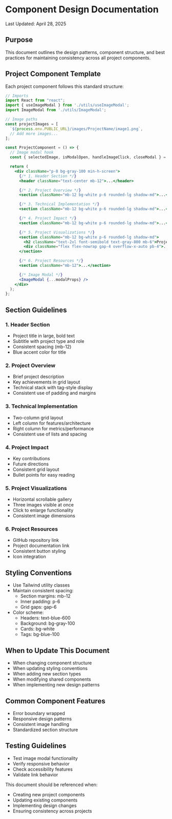 # Component Design Documentation

Last Updated: April 28, 2025

## Purpose
This document outlines the design patterns, component structure, and best practices for maintaining consistency across all project components.

## Project Component Template
Each project component follows this standard structure:

```jsx
// Imports
import React from "react";
import { useImageModal } from './utils/useImageModal';
import ImageModal from './utils/ImageModal';

// Image paths
const projectImages = [
  `${process.env.PUBLIC_URL}/images/ProjectName/image1.png`,
  // Add more images...
];

const ProjectComponent = () => {
  // Image modal hook
  const { selectedImage, isModalOpen, handleImageClick, closeModal } = useImageModal();

  return (
    <div className="p-8 bg-gray-100 min-h-screen">
      {/* 1. Header Section */}
      <header className="text-center mb-12">...</header>

      {/* 2. Project Overview */}
      <section className="mb-12 bg-white p-6 rounded-lg shadow-md">...</section>

      {/* 3. Technical Implementation */}
      <section className="mb-12 bg-white p-6 rounded-lg shadow-md">...</section>

      {/* 4. Project Impact */}
      <section className="mb-12 bg-white p-6 rounded-lg shadow-md">...</section>

      {/* 5. Project Visualizations */}
      <section className="mb-12 bg-white p-6 rounded-lg shadow-md">
        <h2 className="text-2xl font-semibold text-gray-800 mb-6">Project Visualizations</h2>
        <div className="flex flex-nowrap gap-4 overflow-x-auto pb-4">...</div>
      </section>

      {/* 6. Project Resources */}
      <section className="mb-12">...</section>

      {/* Image Modal */}
      <ImageModal {...modalProps} />
    </div>
  );
};
```

## Section Guidelines

### 1. Header Section
- Project title in large, bold text
- Subtitle with project type and role
- Consistent spacing (mb-12)
- Blue accent color for title

### 2. Project Overview
- Brief project description
- Key achievements in grid layout
- Technical stack with tag-style display
- Consistent use of padding and margins

### 3. Technical Implementation
- Two-column grid layout
- Left column for features/architecture
- Right column for metrics/performance
- Consistent use of lists and spacing

### 4. Project Impact
- Key contributions
- Future directions
- Consistent grid layout
- Bullet points for easy reading

### 5. Project Visualizations
- Horizontal scrollable gallery
- Three images visible at once
- Click to enlarge functionality
- Consistent image dimensions

### 6. Project Resources
- GitHub repository link
- Project documentation link
- Consistent button styling
- Icon integration

## Styling Conventions
- Use Tailwind utility classes
- Maintain consistent spacing:
  - Section margins: mb-12
  - Inner padding: p-6
  - Grid gaps: gap-6
- Color scheme:
  - Headers: text-blue-600
  - Background: bg-gray-100
  - Cards: bg-white
  - Tags: bg-blue-100

## When to Update This Document
- When changing component structure
- When updating styling conventions
- When adding new section types
- When modifying shared components
- When implementing new design patterns

## Common Component Features
- Error boundary wrapped
- Responsive design patterns
- Consistent image handling
- Standardized section structure

## Testing Guidelines
- Test image modal functionality
- Verify responsive behavior
- Check accessibility features
- Validate link behavior

This document should be referenced when:
- Creating new project components
- Updating existing components
- Implementing design changes
- Ensuring consistency across projects
